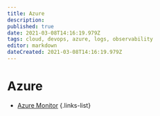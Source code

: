 ```yaml
---
title: Azure
description: 
published: true
date: 2021-03-08T14:16:19.979Z
tags: cloud, devops, azure, logs, observability
editor: markdown
dateCreated: 2021-03-08T14:16:19.979Z
---
```


# Azure
- [Azure Monitor](/training/azure/azure_monitor)
{.links-list}